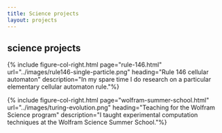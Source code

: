 ```yaml
---
title: Science projects
layout: projects
---
```


## science projects

{% include figure-col-right.html page="rule-146.html" url="../images/rule146-single-particle.png" heading="Rule 146 cellular automaton" description="In my spare time I do research on a particular elementary cellular automaton rule."%}

{% include figure-col-right.html page="wolfram-summer-school.html" url="../images/turing-evolution.png" heading="Teaching for the Wolfram Science program" description="I taught experimental computation techniques at the Wolfram Science Summer School."%}

